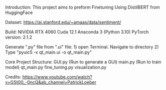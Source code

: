 Introduction:
	This project aims to preform Finetuning Using DistilBERT from HuggingFace



Dataset: 
	https://ai.stanford.edu/~amaas/data/sentiment/


Build: 
	NIVIDIA RTX 4060
	Cuda 12.1
	Anaconda 3 (Python 3.10)
	PyTorch version: 2.1.2



Generate ".py" file from ".ui" file:
	1) open Terminal. Navigate to directory
	2) Type "pyuic5 -x qt_main.ui -o qt_main.py"



Core Project Structure:
	GUI.py (Run to generate a GUI)
	main.py (Run to train model)
	qt_main.py
	fine_tuning.py
	visualization.py


Credits:
	https://www.youtube.com/watch?v=GSt00_-0ncQ&ab_channel=PatrickLoeber
	
